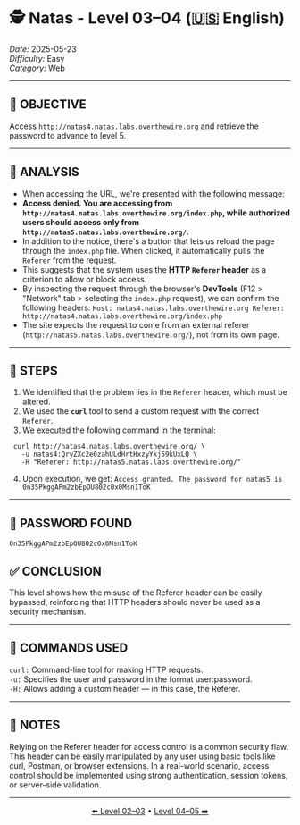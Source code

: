 # 🕵️ Natas - Level 03–04 (🇺🇸 English)  
*Date:* 2025-05-23  
*Difficulty:* Easy  
*Category:* Web

---

## 🎯 OBJECTIVE

Access `http://natas4.natas.labs.overthewire.org` and retrieve the password to advance to level 5.

---

## 🔎 ANALYSIS

- When accessing the URL, we're presented with the following message:  
- **Access denied. You are accessing from `http://natas4.natas.labs.overthewire.org/index.php`, while authorized users should access only from `http://natas5.natas.labs.overthewire.org/`.**
- In addition to the notice, there's a button that lets us reload the page through the `index.php` file. When clicked, it automatically pulls the `Referer` from the request.
- This suggests that the system uses the **HTTP `Referer` header** as a criterion to allow or block access.
- By inspecting the request through the browser's **DevTools** (F12 > "Network" tab > selecting the `index.php` request), we can confirm the following headers:
`Host: natas4.natas.labs.overthewire.org
Referer: http://natas4.natas.labs.overthewire.org/index.php`
- The site expects the request to come from an external referer (`http://natas5.natas.labs.overthewire.org/`), not from its own page.

---

## 🧱 STEPS

1. We identified that the problem lies in the `Referer` header, which must be altered.
2. We used the **`curl`** tool to send a custom request with the correct `Referer`.
3. We executed the following command in the terminal:
```
 curl http://natas4.natas.labs.overthewire.org/ \
   -u natas4:QryZXc2e0zahULdHrtHxzyYkj59kUxLQ \
   -H "Referer: http://natas5.natas.labs.overthewire.org/"
```
4. Upon execution, we get: `Access granted. The password for natas5 is 0n35PkggAPm2zbEpOU802c0x0Msn1ToK`

---

## 🔑 PASSWORD FOUND

```
0n35PkggAPm2zbEpOU802c0x0Msn1ToK
```

## ✅ CONCLUSION

This level shows how the misuse of the Referer header can be easily bypassed, reinforcing that HTTP headers should never be used as a security mechanism.


---

## 🧪 COMMANDS USED

`curl:` Command-line tool for making HTTP requests.  
`-u:` Specifies the user and password in the format user:password.  
`-H:` Allows adding a custom header — in this case, the Referer.  

---

## 🧠 NOTES

Relying on the Referer header for access control is a common security flaw. This header can be easily manipulated by any user using basic tools like curl, Postman, or browser extensions.
In a real-world scenario, access control should be implemented using strong authentication, session tokens, or server-side validation.

---


<p align="center">
  <a href="../Natas02-03/Readme-US.md">⬅️ Level 02–03</a> • 
  <a href="../Natas04-05/Readme-US.md">Level 04–05 ➡️</a>
</p>
